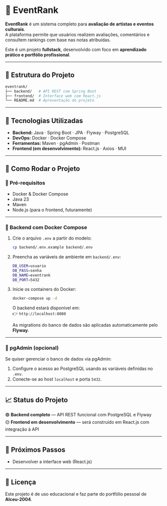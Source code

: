 # 🎤 EventRank

**EventRank** é um sistema completo para **avaliação de artistas e eventos culturais**.  
A plataforma permite que usuários realizem avaliações, comentários e consultem rankings com base nas notas atribuídas.  

Este é um projeto **fullstack**, desenvolvido com foco em **aprendizado prático e portfólio profissional**.

---

## 📂 Estrutura do Projeto

```bash
eventrank/
├── backend/   # API REST com Spring Boot
├── frontend/  # Interface web com React.js
└── README.md  # Apresentação do projeto
```

---

## 🧠 Tecnologias Utilizadas

- **Backend:** Java · Spring Boot · JPA · Flyway · PostgreSQL  
- **DevOps:** Docker · Docker Compose  
- **Ferramentas:** Maven · pgAdmin · Postman  
- **Frontend (em desenvolvimento):** React.js · Axios · MUI

---

## 🚀 Como Rodar o Projeto

### 🔧 Pré-requisitos

- Docker & Docker Compose  
- Java 23  
- Maven  
- Node.js (para o frontend, futuramente)

---

### 🔹 Backend com Docker Compose

1. Crie o arquivo `.env` a partir do modelo:

   ```bash
   cp backend/.env.example backend/.env
   ```

2. Preencha as variáveis de ambiente em `backend/.env`:

   ```bash
   DB_USER=usuario
   DB_PASS=senha
   DB_NAME=eventrank
   DB_PORT=5432
   ```

3. Inicie os containers do Docker:

   ```bash
   docker-compose up -d
   ```

   O backend estará disponível em:  
   👉 `http://localhost:8080`

   As migrations do banco de dados são aplicadas automaticamente pelo **Flyway**.

---

### 🔹 pgAdmin (opcional)

Se quiser gerenciar o banco de dados via pgAdmin:

1. Configure o acesso ao PostgreSQL usando as variáveis definidas no `.env`.  
2. Conecte-se ao host `localhost` e porta `5432`.

---

## 📈 Status do Projeto

🟢 **Backend completo** — API REST funcional com PostgreSQL e Flyway  
🟡 **Frontend em desenvolvimento** — será construído em React.js com integração à API  

---

## 🧩 Próximos Passos

- Desenvolver a interface web (React.js)  


---

## 📄 Licença

Este projeto é de uso educacional e faz parte do portfólio pessoal de **Alceu-2004**.
